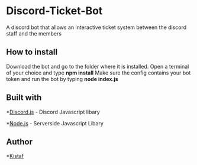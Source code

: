 # Discord-Ticket-Bot
A discord bot that allows an interactive ticket system between the discord staff and the members

## How to install
Download the bot and go to the folder where it is installed.
Open a terminal of your choice and type **npm install**
Make sure the config contains your bot token and run the bot by typing **node index.js**

## Built with
*[Discord.js](https://discord.js.org/) - Discord Javascript libary

*[Node.js](https://nodejs.org/en//) - Serverside Javascript Libary

## Author
*[Kistaf](https://github.com/Kistaf)
